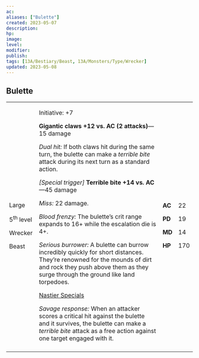 ```yaml
---
ac: 
aliases: ["Bulette"]
created: 2023-05-07
description: 
hp: 
image: 
level: 
modifier: 
publish: 
tags: [13A/Bestiary/Beast, 13A/Monsters/Type/Wrecker]
updated: 2023-05-08
---
```


## Bulette

<table>
<colgroup>
<col style="width: 16%" />
<col style="width: 71%" />
<col style="width: 5%" />
<col style="width: 6%" />
</colgroup>
<tbody>
<tr class="odd">
<td><p>Large</p>
<p>5<sup>th</sup> level</p>
<p>Wrecker</p>
<p>Beast</p></td>
<td><p>Initiative: +7</p>
<p><strong>Gigantic claws +12 vs. AC (2 attacks)</strong>—15 damage</p>
<p><em>Dual hit:</em> If both claws hit during the same turn, the
bulette can make a <em>terrible bite</em> attack during its next turn as
a standard action.</p>
<p><em>[Special trigger]</em> <strong>Terrible bite +14 vs.
AC</strong>—45 damage</p>
<p><em>Miss:</em> 22 damage.</p>
<p><em>Blood frenzy:</em> The bulette’s crit range expands to 16+ while
the escalation die is 4+.</p>
<p><em>Serious burrower:</em> A bulette can burrow incredibly quickly
for short distances. They’re renowned for the mounds of dirt and rock
they push above them as they surge through the ground like land
torpedoes.</p>
<p><u>Nastier Specials</u></p>
<p><em>Savage response:</em> When an attacker scores a critical hit
against the bulette and it survives, the bulette can make a <em>terrible
bite</em> attack as a free action against one target engaged with
it.</p></td>
<td><p><strong>AC</strong></p>
<p><strong>PD</strong></p>
<p><strong>MD</strong></p>
<p><strong>HP</strong></p></td>
<td><p>22</p>
<p>19</p>
<p>14</p>
<p>170</p></td>
</tr>
<tr class="even">
<td></td>
<td></td>
<td></td>
<td></td>
</tr>
</tbody>
</table>
